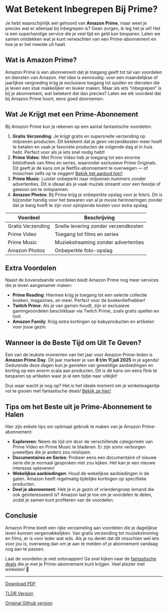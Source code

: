 # Wat Betekent Inbegrepen Bij Prime?

Je hebt waarschijnlijk wel gehoord van **Amazon Prime**, maar weet je precies wat er allemaal bij inbegrepen is? Geen zorgen, ik leg het je uit! Het is een superhandige service die je veel tijd en geld kan besparen. Laten we samen ontdekken wat je kunt verwachten van een Prime-abonnement en hoe je er het meeste uit haalt.

## Wat is Amazon Prime?

Amazon Prime is een abonnement dat je toegang geeft tot tal van voordelen en diensten van Amazon. Het idee is eenvoudig: voor een maandelijkse of jaarlijkse vergoeding krijg je exclusieve toegang tot spullen en diensten die je leven een stuk makkelijker en leuker maken. Maar als iets “inbegrepen” is bij je abonnement, wat betekent dat dan precies? Laten we elk voordeel dat bij Amazon Prime hoort, eens goed doornemen.

## Wat Je Krijgt met een Prime-Abonnement

Bij Amazon Prime kun je rekenen op een aantal fantastische voordelen:

1. **Gratis Verzending**: Je krijgt gratis en supersnelle verzending op miljoenen producten. Dit betekent dat je geen verzendkosten meer hoeft te betalen en vaak je favoriete producten de volgende dag al in huis hebt. Perfect voor als je iets snel nodig hebt!
2. **Prime Video**: Met Prime Video heb je toegang tot een enorme bibliotheek van films en series, waaronder exclusieve Prime Originals. Dit geeft je de kans om je Netflix-abonnement te overwegen — of misschien zelfs op te zeggen! [Bekijk het aanbod hier!](https://amzn.to/44lnnKN)
3. **Prime Music**: Luister onbeperkt naar miljoenen nummers zonder advertenties. Dit is ideaal als je vaak muziek streamt voor een feestje of gewoon om te ontspannen.
4. **Amazon Photos**: Bij Prime krijg je onbeperkte opslag voor je foto’s. Dit is bijzonder handig voor het bewaren van al je mooie herinneringen zonder dat je bang hoeft te zijn voor oplopende kosten voor extra opslag.

| Voordeel          | Beschrijving                              |
|-------------------|-----------------------------------------|
| Gratis Verzending  | Snelle levering zonder verzendkosten     |
| Prime Video       | Toegang tot films en series               |
| Prime Music       | Muziekstreaming zonder advertenties        |
| Amazon Photos     | Onbeperkte foto-opslag                    |

## Extra Voordelen

Naast de bovenstaande voordelen biedt Amazon Prime nog meer services die je leven aangenamer maken:

- **Prime Reading**: Hiermee krijg je toegang tot een selecte collectie boeken, magazines, en meer. Perfect voor de boekenliefhebber!
- **Twitch Prime**: Als je van gamen houdt, zijn er exclusieve gamingvoordelen beschikbaar via Twitch Prime, zoals gratis spellen en loot.
- **Amazon Family**: Krijg extra kortingen op babyproducten en artikelen voor jouw gezin.

## Wanneer is de Beste Tijd om Uit Te Geven?

Een van de leukste momenten van het jaar voor Amazon Prime-leden is **Amazon Prime Day**. Dit jaar markeer je van **8 t/m 11 juli 2025** in je agenda! Gedurende deze dagen kun je genieten van geweldige aanbiedingen en korting op een enorm scala aan producten. Dit is dé kans om eens flink te besparen op artikelen waar je al een tijdje naar uitkijkt! 

Dus waar wacht je nog op? Het is het ideale moment om je winkelwagentje vol te gooien met fantastische deals! [Bekijk ze hier!](https://amzn.to/3ZJELHE)

## Tips om het Beste uit je Prime-Abonnement te Halen

Hier zijn enkele tips om optimaal gebruik te maken van je Amazon Prime-abonnement:

- **Exploreren**: Neem de tijd om door de verschillende categorieën van Prime Video en Prime Music te bladeren. Er zijn soms verborgen juweeltjes die je anders zou mislopen.
- **Documentaires en Series**: Probeer eens een documentaire of nieuwe serie die je normaal gesproken niet zou kijken. Het kan je een nieuwe interesse opleveren!
- **Wekelijkse aanbiedingen**: Houd de wekelijkse aanbiedingen in de gaten. Amazon heeft regelmatig tijdelijke kortingen op specifieke producten.
- **Deel je abonnement**: Heb je in je gezin of vriendengroep iemand die ook geïnteresseerd is? Amazon laat je toe om je voordelen te delen, zodat je samen kunt profiteren van de voordelen.

## Conclusie

Amazon Prime biedt een rijke verzameling aan voordelen die je dagelijkse leven kunnen vergemakkelijken. Van gratis verzending tot muziekstroming en films, er is voor ieder wat wils. Als je nu denkt dat dit misschien wel iets voor jou is, overweeg dan om je aan te melden of je abonnement vandaag nog aan te passen.

Laat de voordelen je niet ontsnappen! Ga snel kijken naar de [fantastische deals](https://amzn.to/3ZJELHE) die je met je Prime-abonnement kunt krijgen. Veel plezier met winkelen! 🎉

---
[Download PDF](https://github.com/kijkeens/wat-betekent-inbegrepen-bij-prime/blob/main/wat-betekent-inbegrepen-bij-prime.pdf)

[TLDR Version](https://gist.github.com/kijkeens/3fba026b058f08d60ed4cbbd99c2ea8d)

[Original Github version](https://github.com/kijkeens/wat-betekent-inbegrepen-bij-prime#readme)
